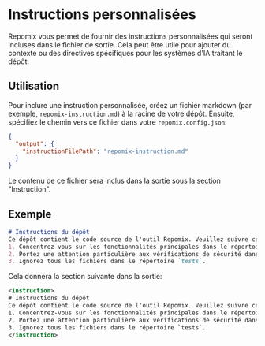 # Instructions personnalisées

Repomix vous permet de fournir des instructions personnalisées qui seront incluses dans le fichier de sortie. Cela peut être utile pour ajouter du contexte ou des directives spécifiques pour les systèmes d'IA traitant le dépôt.

## Utilisation

Pour inclure une instruction personnalisée, créez un fichier markdown (par exemple, `repomix-instruction.md`) à la racine de votre dépôt. Ensuite, spécifiez le chemin vers ce fichier dans votre `repomix.config.json`:

```json
{
  "output": {
    "instructionFilePath": "repomix-instruction.md"
  }
}
```

Le contenu de ce fichier sera inclus dans la sortie sous la section "Instruction".

## Exemple

```markdown
# Instructions du dépôt
Ce dépôt contient le code source de l'outil Repomix. Veuillez suivre ces directives lors de l'analyse du code:
1. Concentrez-vous sur les fonctionnalités principales dans le répertoire `src/core`.
2. Portez une attention particulière aux vérifications de sécurité dans `src/core/security`.
3. Ignorez tous les fichiers dans le répertoire `tests`.
```

Cela donnera la section suivante dans la sortie:

```xml
<instruction>
# Instructions du dépôt
Ce dépôt contient le code source de l'outil Repomix. Veuillez suivre ces directives lors de l'analyse du code:
1. Concentrez-vous sur les fonctionnalités principales dans le répertoire `src/core`.
2. Portez une attention particulière aux vérifications de sécurité dans `src/core/security`.
3. Ignorez tous les fichiers dans le répertoire `tests`.
</instruction>
```
